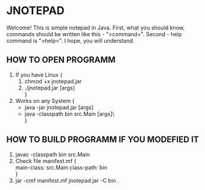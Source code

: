 # JNOTEPAD
Welcome! This is simple notepad in Java.
First, what you should know, commands should be written like this - ">command<".
Second - help command is ">help<".
I hope, you will understand.

HOW TO OPEN PROGRAMM
--------------------
1) If you have Linux {
    1. chmod +x jnotepad.jar
    2. ./jnotepad.jar [args]<br/>
}
2) Works on any System {
    * java -jar jnotepad.jar [args]
    * java -classpath bin src.Main [args]\  
    }

HOW TO BUILD PROGRAMM IF YOU MODEFIED IT
----------------------------------------
1) javac -classpath bin src.Main
2) Check file manifest.mf {  
    main-class: src.Main
    class-path: bin  
}
3) jar -cmf manifest.mf jnotepad.jar -C bin .